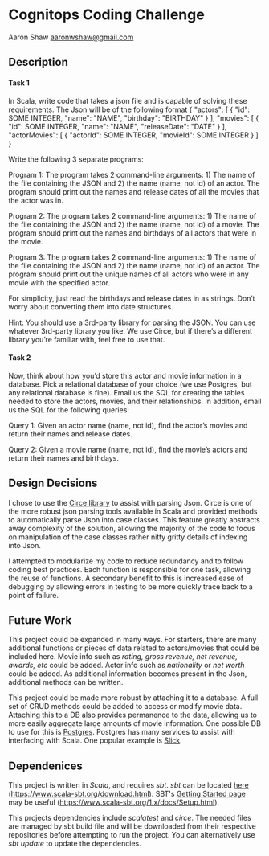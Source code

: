# Cognitops Coding Challenge

Aaron Shaw aaronwshaw@gmail.com

## Description

#### Task 1

In Scala, write code that takes a json file and is capable of solving these requirements. The Json will be of the following format
{
    "actors": [
        {
            "id": SOME INTEGER,
            "name": "NAME",
            "birthday": "BIRTHDAY"
        }
    ],
    "movies": [
        {
            "id": SOME INTEGER,
            "name": "NAME",
            "releaseDate": "DATE"
        }
    ],
    "actorMovies": [
        {
            "actorId": SOME INTEGER,
            "movieId": SOME INTEGER
        }
    ]
}

Write the following 3 separate programs:

Program 1: The program takes 2 command-line arguments: 1) The name of the file containing the JSON and 2) the name 
(name, not id) of an actor. The program should print out the names and release dates of all the movies that the actor 
was in.

Program 2: The program takes 2 command-line arguments: 1) The name of the file containing the JSON and 2) the name 
(name, not id) of a movie. The program should print out the names and birthdays of all actors that were in the movie.

Program 3: The program takes 2 command-line arguments: 1) The name of the file containing the JSON and 2) the name 
(name, not id) of an actor. The program should print out the unique names of all actors who were in any movie with 
the specified actor.

For simplicity, just read the birthdays and release dates in as strings. Don’t worry about converting them into 
date structures.

Hint: You should use a 3rd-party library for parsing the JSON. You can use whatever 3rd-party library you like. 
We use Circe, but if there’s a different library you’re familiar with, feel free to use that.



#### Task 2

Now, think about how you’d store this actor and movie information in a database. Pick a relational database of your 
choice (we use Postgres, but any relational database is fine). Email us the SQL for creating the tables needed to store 
the actors, movies, and their relationships. In addition, email us the SQL for the following queries:

Query 1: Given an actor name (name, not id), find the actor’s movies and return their names and release dates.

Query 2: Given a movie name (name, not id), find the movie’s actors and return their names and birthdays.

## Design Decisions

I chose to use the [Circe library](https://circe.github.io/circe/) to assist with parsing Json. Circe is one of the more 
robust json parsing tools available in Scala and provided methods to automatically parse Json into case classes. This 
feature greatly abstracts away complexity of the solution, allowing the majority of the code to focus on manipulation of 
the case classes rather nitty gritty details of indexing into Json.

I attempted to modularize my code to reduce redundancy and to follow coding best practices. Each function is responsible
for one task, allowing the reuse of functions. A secondary benefit to this is increased ease of debugging by allowing 
errors in testing to be more quickly trace back to a point of failure.

## Future Work

This project could be expanded in many ways. For starters, there are many additional functions or pieces of data related
to actors/movies that could be included here. Movie info such as _rating, gross revenue, net revenue, awards, etc_ could
be added. Actor info such as _nationality_ or _net worth_ could be added. As additional information becomes present in the Json,
additional methods can be written.

This project could be made more robust by attaching it to a database. A full set of CRUD methods could be added to access
or modify movie data. Attaching this to a DB also provides permanence to the data, allowing us to more easily aggregate
large amounts of movie information. One possible DB to use for this is [Postgres](https://www.postgresql.org/). 
Postgres has many services to assist with interfacing with Scala. One popular example is 
[Slick](https://scala-slick.org/doc/3.1.0/index.html).

## Dependenices

This project is written in _Scala_, and requires _sbt_.
_sbt_ can be located [here](https://www.scala-sbt.org/download.html) (https://www.scala-sbt.org/download.html).
SBT's [Getting Started page](https://www.scala-sbt.org/1.x/docs/Setup.html) may be useful (https://www.scala-sbt.org/1.x/docs/Setup.html).

This projects dependencies include _scalatest_ and _circe_. The needed files are managed by sbt build file and 
will be downloaded from their respective repositories before attempting to run the project. You can alternatively use
_sbt update_  to update the dependencies.

